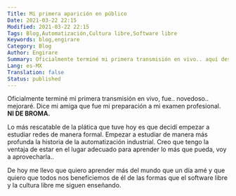 ```yaml
---
Title: Mi primera aparición en público
Date: 2021-03-22 22:15
Modified: 2021-03-22 22:15
Tags: Blog,Automatización,Cultura libre,Software libre
Keywords: blog,engirare
Category: Blog
Author: Engirare
Summary: Oficialmente terminé mi primera transmisión en vivo.. aquí describo mi sentir después de vivirla..
Lang: es-MX
Translation: false
Status: published
---
```


Oficialmente terminé mi primera transmisión en vivo, fue.. novedoso.. mejoraré. Dice mi amiga que fue mi preparación a mi examen profesional. __NI DE BROMA.__

Lo más rescatable de la plática que tuve hoy es que decidí empezar a estudiar redes de manera formal. Empezar a estudiar de manera más profunda la historia de la automatización industrial. Creo que tengo la ventaja de estar en el lugar adecuado para aprender lo más que pueda, voy a aprovecharla..

De hoy me llevo que quiero aprender más del mundo que un día amé y que quiero que todos nos beneficiemos de él de las formas que el software libre y la cultura libre me siguen enseñando.

